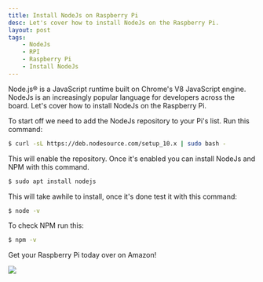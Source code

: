 ```yaml
---
title: Install NodeJs on Raspberry Pi
desc: Let's cover how to install NodeJs on the Raspberry Pi.
layout: post
tags:
    - NodeJs
    - RPI
    - Raspberry Pi
    - Install NodeJs
---
```

Node.js® is a JavaScript runtime built on Chrome's V8 JavaScript engine. NodeJs is an increasingly popular language for developers across the board. Let's cover how to install NodeJs on the Raspberry Pi.
<!-- more -->

To start off we need to add the NodeJs repository to your Pi's list. Run this command:

```bash
$ curl -sL https://deb.nodesource.com/setup_10.x | sudo bash -
```
This will enable the repository. Once it's enabled you can install NodeJs and NPM with this command.

```bash
$ sudo apt install nodejs
```
This will take awhile to install, once it's done test it with this command:

```bash
$ node -v
```

To check NPM run this:

```bash
$ npm -v
```

Get your Raspberry Pi today over on Amazon!

<a target="_blank"  href="https://www.amazon.com/gp/product/B07TC2BK1X/ref=as_li_tl?ie=UTF8&camp=1789&creative=9325&creativeASIN=B07TC2BK1X&linkCode=as2&tag=weckmann-20&linkId=58a9ccecbd171fa564e28591902ecfe8"><img border="0" src="//ws-na.amazon-adsystem.com/widgets/q?_encoding=UTF8&MarketPlace=US&ASIN=B07TC2BK1X&ServiceVersion=20070822&ID=AsinImage&WS=1&Format=_SL250_&tag=weckmann-20" ></a>